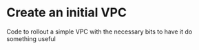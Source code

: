 # Create an initial VPC

Code to rollout a simple VPC with the necessary bits to have it do something useful


